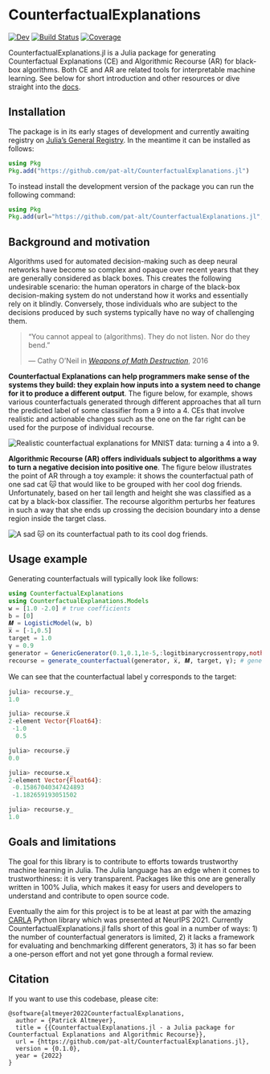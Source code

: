 # CounterfactualExplanations

<!-- [![Stable](https://img.shields.io/badge/docs-stable-blue.svg)](https://pat-alt.github.io/CounterfactualExplanations.jl/stable) -->

[![Dev](https://img.shields.io/badge/docs-dev-blue.svg)](https://pat-alt.github.io/CounterfactualExplanations.jl/dev) [![Build Status](https://github.com/pat-alt/CounterfactualExplanations.jl/actions/workflows/CI.yml/badge.svg?branch=main)](https://github.com/pat-alt/CounterfactualExplanations.jl/actions/workflows/CI.yml?query=branch%3Amain) [![Coverage](https://codecov.io/gh/pat-alt/CounterfactualExplanations.jl/branch/main/graph/badge.svg)](https://codecov.io/gh/pat-alt/CounterfactualExplanations.jl)

CounterfactualExplanations.jl is a Julia package for generating Counterfactual Explanations (CE) and Algorithmic Recourse (AR) for black-box algorithms. Both CE and AR are related tools for interpretable machine learning. See below for short introduction and other resources or dive straight into the [docs](https://pat-alt.github.io/CounterfactualExplanations.jl/dev).

## Installation

The package is in its early stages of development and currently awaiting registry on [Julia’s General Registry](https://github.com/JuliaRegistries/General). In the meantime it can be installed as follows:

``` julia
using Pkg
Pkg.add("https://github.com/pat-alt/CounterfactualExplanations.jl")
```

To instead install the development version of the package you can run the following command:

``` julia
using Pkg
Pkg.add(url="https://github.com/pat-alt/CounterfactualExplanations.jl", rev="dev")
```

## Background and motivation

Algorithms used for automated decision-making such as deep neural networks have become so complex and opaque over recent years that they are generally considered as black boxes. This creates the following undesirable scenario: the human operators in charge of the black-box decision-making system do not understand how it works and essentially rely on it blindly. Conversely, those individuals who are subject to the decisions produced by such systems typically have no way of challenging them.

> “You cannot appeal to (algorithms). They do not listen. Nor do they bend.”
>
> — Cathy O’Neil in [*Weapons of Math Destruction*](https://en.wikipedia.org/wiki/Weapons_of_Math_Destruction), 2016

**Counterfactual Explanations can help programmers make sense of the systems they build: they explain how inputs into a system need to change for it to produce a different output**. The figure below, for example, shows various counterfactuals generated through different approaches that all turn the predicted label of some classifier from a 9 into a 4. CEs that involve realistic and actionable changes such as the one on the far right can be used for the purpose of individual recourse.

![Realistic counterfactual explanations for MNIST data: turning a 4 into a 9.](https://raw.githubusercontent.com/pat-alt/CounterfactualExplanations.jl/main/docs/src/examples/image/www/MNIST_9to4.png)

**Algorithmic Recourse (AR) offers individuals subject to algorithms a way to turn a negative decision into positive one**. The figure below illustrates the point of AR through a toy example: it shows the counterfactual path of one sad cat 🐱 that would like to be grouped with her cool dog friends. Unfortunately, based on her tail length and height she was classified as a cat by a black-box classifier. The recourse algorithm perturbs her features in such a way that she ends up crossing the decision boundary into a dense region inside the target class.

![A sad 🐱 on its counterfactual path to its cool dog friends.](https://raw.githubusercontent.com/pat-alt/CounterfactualExplanations.jl/main/docs/src/www/recourse_laplace.gif)

## Usage example

Generating counterfactuals will typically look like follows:

``` julia
using CounterfactualExplanations
using CounterfactualExplanations.Models
w = [1.0 -2.0] # true coefficients
b = [0]
𝑴 = LogisticModel(w, b)
x̅ = [-1,0.5]
target = 1.0
γ = 0.9
generator = GenericGenerator(0.1,0.1,1e-5,:logitbinarycrossentropy,nothing)
recourse = generate_counterfactual(generator, x̅, 𝑴, target, γ); # generate recourse
```

We can see that the counterfactual label y̲ corresponds to the target:

``` julia
julia> recourse.y̲
1.0

julia> recourse.x̅
2-element Vector{Float64}:
 -1.0
  0.5

julia> recourse.y̅
0.0

julia> recourse.x̲
2-element Vector{Float64}:
 -0.15867040347424893
 -1.182659193051502

julia> recourse.y̲
1.0
```

## Goals and limitations

The goal for this library is to contribute to efforts towards trustworthy machine learning in Julia. The Julia language has an edge when it comes to trustworthiness: it is very transparent. Packages like this one are generally written in 100% Julia, which makes it easy for users and developers to understand and contribute to open source code.

Eventually the aim for this project is to be at least at par with the amazing [CARLA](https://github.com/carla-recourse/CARLA) Python library which was presented at NeurIPS 2021. Currently CounterfactualExplanations.jl falls short of this goal in a number of ways: 1) the number of counterfactual generators is limited, 2) it lacks a framework for evaluating and benchmarking different generators, 3) it has so far been a one-person effort and not yet gone through a formal review.

## Citation

If you want to use this codebase, please cite:

    @software{altmeyer2022CounterfactualExplanations,
      author = {Patrick Altmeyer},
      title = {{CounterfactualExplanations.jl - a Julia package for Counterfactual Explanations and Algorithmic Recourse}},
      url = {https://github.com/pat-alt/CounterfactualExplanations.jl},
      version = {0.1.0},
      year = {2022}
    }
